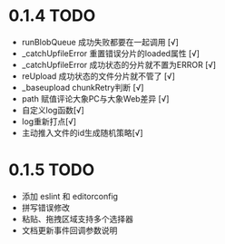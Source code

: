 # 0.1.4 TODO
- runBlobQueue 成功失败都要在一起调用 [√]
- _catchUpfileError 重置错误分片的loaded属性 [√]
- _catchUpfileError 成功状态的分片就不置为ERROR [√]
- reUpload 成功状态的文件分片就不管了 [√]
- _baseupload chunkRetry判断 [√]
- path 赋值评论大象PC与大象Web差异 [√]
- 自定义log函数[√]
- log重新打点[√]
- 主动推入文件的id生成随机策略[√]

# 0.1.5 TODO
- 添加 eslint 和 editorconfig
- 拼写错误修改
- 粘贴、拖拽区域支持多个选择器
- 文档更新事件回调参数说明